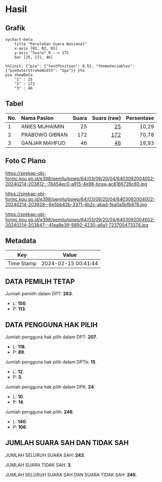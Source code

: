 # Hasil

## Grafik

```mermaid
xychart-beta
    title "Perolehan Suara Nasional"
    x-axis [01, 02, 03]
    y-axis "Suara" 0 --> 172
    bar [25, 172, 46]
```

```mermaid
%%{init: {"pie": {"textPosition": 0.5}, "themeVariables": {"pieOuterStrokeWidth": "5px"}} }%%
pie showData
    "1" : 25
    "2" : 172
    "3" : 46
```

## Tabel

| No. | Nama Paslon    | Suara | Suara (raw) | Persentase |
|:--- |:-------------- | -----:| -----------:| ----------:|
| 1   | ANIES MUHAIMIN | 25    | [25][p-1]   | 10,29      |
| 2   | PRABOWO GIBRAN | 172   | [172][p-2]  | 70,78      |
| 3   | GANJAR MAHFUD  | 46    | [46][p-3]   | 18,93      |


[p-1]: https://github.com/gigit-pemilu/pemilu-2024/blob/main/pilpres/hitung-suara/sub/64-kalimantan-timur/sub/03-berau/sub/09-teluk-bayur/sub/2004-labanan-jaya/sub/002-tps/sub/paslon-1.txt
[p-2]: https://github.com/gigit-pemilu/pemilu-2024/blob/main/pilpres/hitung-suara/sub/64-kalimantan-timur/sub/03-berau/sub/09-teluk-bayur/sub/2004-labanan-jaya/sub/002-tps/sub/paslon-2.txt
[p-3]: https://github.com/gigit-pemilu/pemilu-2024/blob/main/pilpres/hitung-suara/sub/64-kalimantan-timur/sub/03-berau/sub/09-teluk-bayur/sub/2004-labanan-jaya/sub/002-tps/sub/paslon-3.txt

## Foto C Plano

https://sirekap-obj-formc.kpu.go.id/e398/pemilu/ppwp/64/03/09/20/04/6403092004002-20240214-203812--78454ec0-a915-4e98-bcea-ac8166726c80.jpg

https://sirekap-obj-formc.kpu.go.id/e398/pemilu/ppwp/64/03/09/20/04/6403092004002-20240214-203928--8e5bb42b-3371-4b2c-abad-fea0a5bfb876.jpg

https://sirekap-obj-formc.kpu.go.id/e398/pemilu/ppwp/64/03/09/20/04/6403092004002-20240214-203847--41ea8e39-9892-4230-a6a1-723700473378.jpg


## Metadata

| Key        | Value               |
| ---------- | ------------------- |
| Time Stamp | 2024-02-15 00:41:44 |


## DATA PEMILIH TETAP

Jumlah pemilih dalam DPT: **263**.
 * L: **150**.
 * P: **113**.

## DATA PENGGUNA HAK PILIH

Jumlah pengguna hak pilih dalam DPT: **207**.
 * L: **118**.
 * P: **89**.

Jumlah pengguna hak pilih dalam DPTb: **15**.
 * L: **12**.
 * P: **3**.

Jumlah pengguna hak pilih dalam DPK: **24**.
 * L: **10**.
 * P: **14**.

Jumlah pengguna hak pilih: **246**.
 * L: **140**.
 * P: **106**.

## JUMLAH SUARA SAH DAN TIDAK SAH

JUMLAH SELURUH SUARA SAH: **243**.

JUMLAH SUARA TIDAK SAH: **3**.

JUMLAH SELURUH SUARA SAH DAN SUARA TIDAK SAH: **246**.



